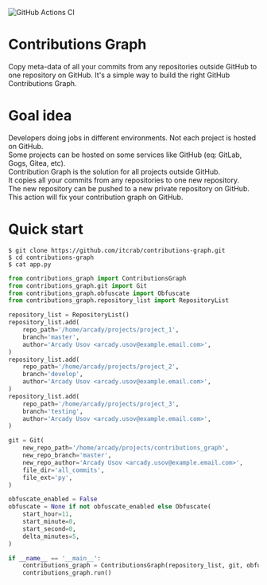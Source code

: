 ![GitHub Actions CI](https://github.com/itcrab/contributions-graph/actions/workflows/ci.yml/badge.svg)

# Contributions Graph
Copy meta-data of all your commits from any repositories outside GitHub to one repository on GitHub.
It's a simple way to build the right GitHub Contributions Graph.

# Goal idea
Developers doing jobs in different environments. Not each project is hosted on GitHub.<br />
Some projects can be hosted on some services like GitHub (eq: GitLab, Gogs, Gitea, etc).<br />
Contribution Graph is the solution for all projects outside GitHub.<br />
It copies all your commits from any repositories to one new repository.<br />
The new repository can be pushed to a new private repository on GitHub.<br />
This action will fix your contribution graph on GitHub.<br />

# Quick start
`$ git clone https://github.com/itcrab/contributions-graph.git`<br />
`$ cd contributions-graph`<br />
`$ cat app.py`
```python
from contributions_graph import ContributionsGraph
from contributions_graph.git import Git
from contributions_graph.obfuscate import Obfuscate
from contributions_graph.repository_list import RepositoryList

repository_list = RepositoryList()
repository_list.add(
    repo_path='/home/arcady/projects/project_1',
    branch='master',
    author='Arcady Usov <arcady.usov@example.email.com>',
)
repository_list.add(
    repo_path='/home/arcady/projects/project_2',
    branch='develop',
    author='Arcady Usov <arcady.usov@example.email.com>',
)
repository_list.add(
    repo_path='/home/arcady/projects/project_3',
    branch='testing',
    author='Arcady Usov <arcady.usov@example.email.com>',
)

git = Git(
    new_repo_path='/home/arcady/projects/contributions_graph',
    new_repo_branch='master',
    new_repo_author='Arcady Usov <arcady.usov@example.email.com>',
    file_dir='all_commits',
    file_ext='py',
)

obfuscate_enabled = False
obfuscate = None if not obfuscate_enabled else Obfuscate(
    start_hour=11,
    start_minute=0,
    start_second=0,
    delta_minutes=5,
)

if __name__ == '__main__':
    contributions_graph = ContributionsGraph(repository_list, git, obfuscate)
    contributions_graph.run()
```
